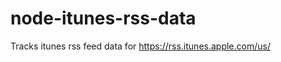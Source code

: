 node-itunes-rss-data
====================

Tracks itunes rss feed data for https://rss.itunes.apple.com/us/
